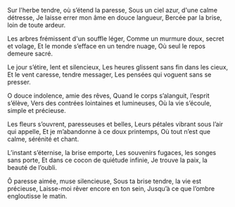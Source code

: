 Sur l'herbe tendre, où s’étend la paresse,
Sous un ciel azur, d'une calme détresse,
Je laisse errer mon âme en douce langueur,
Bercée par la brise, loin de toute ardeur.

Les arbres frémissent d'un souffle léger,
Comme un murmure doux, secret et volage,
Et le monde s’efface en un tendre nuage,
Où seul le repos demeure sacré.

Le jour s’étire, lent et silencieux,
Les heures glissent sans fin dans les cieux,
Et le vent caresse, tendre messager,
Les pensées qui voguent sans se presser.

O douce indolence, amie des rêves,
Quand le corps s’alanguit, l’esprit s’élève,
Vers des contrées lointaines et lumineuses,
Où la vie s’écoule, simple et précieuse.

Les fleurs s’ouvrent, paresseuses et belles,
Leurs pétales vibrant sous l’air qui appelle,
Et je m’abandonne à ce doux printemps,
Où tout n’est que calme, sérénité et chant.

L’instant s’éternise, la brise emporte,
Les souvenirs fugaces, les songes sans porte,
Et dans ce cocon de quiétude infinie,
Je trouve la paix, la beauté de l’oubli.

Ô paresse aimée, muse silencieuse,
Sous ta brise tendre, la vie est précieuse,
Laisse-moi rêver encore en ton sein,
Jusqu’à ce que l’ombre engloutisse le matin.